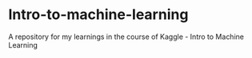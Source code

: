 # Intro-to-machine-learning
A repository for my learnings in the course of Kaggle - Intro to Machine Learning
